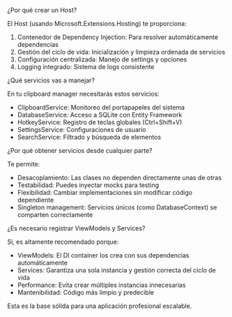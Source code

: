 ﻿¿Por qué crear un Host?

  El Host (usando Microsoft.Extensions.Hosting) te proporciona:

  1. Contenedor de Dependency Injection: Para resolver automáticamente dependencias
  2. Gestión del ciclo de vida: Inicialización y limpieza ordenada de servicios
  3. Configuración centralizada: Manejo de settings y opciones
  4. Logging integrado: Sistema de logs consistente

  ¿Qué servicios vas a manejar?

  En tu clipboard manager necesitarás estos servicios:

  - ClipboardService: Monitoreo del portapapeles del sistema
  - DatabaseService: Acceso a SQLite con Entity Framework
  - HotkeyService: Registro de teclas globales (Ctrl+Shift+V)
  - SettingsService: Configuraciones de usuario
  - SearchService: Filtrado y búsqueda de elementos

  ¿Por qué obtener servicios desde cualquier parte?

  Te permite:
  - Desacoplamiento: Las clases no dependen directamente unas de otras
  - Testabilidad: Puedes inyectar mocks para testing
  - Flexibilidad: Cambiar implementaciones sin modificar código dependiente
  - Singleton management: Servicios únicos (como DatabaseContext) se comparten correctamente

  ¿Es necesario registrar ViewModels y Services?

  Sí, es altamente recomendado porque:

  - ViewModels: El DI container los crea con sus dependencias automáticamente
  - Services: Garantiza una sola instancia y gestión correcta del ciclo de vida
  - Performance: Evita crear múltiples instancias innecesarias
  - Mantenibilidad: Código más limpio y predecible

  Esta es la base sólida para una aplicación profesional escalable.